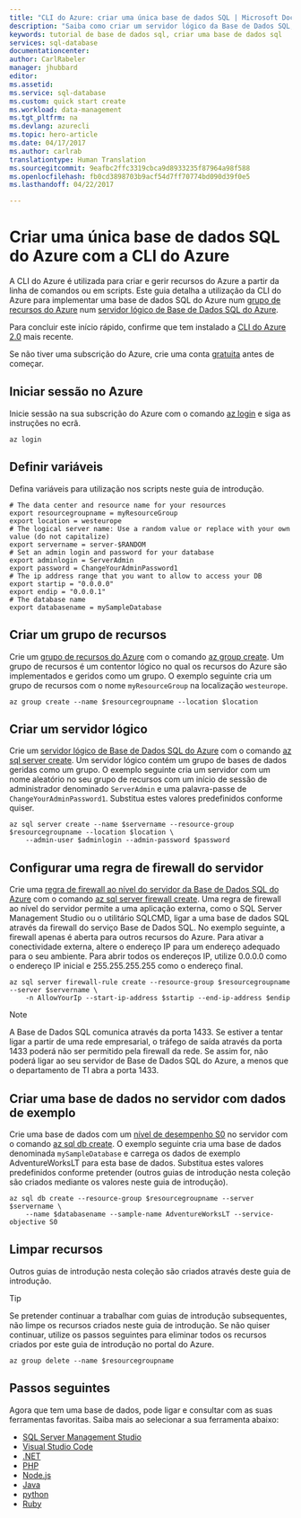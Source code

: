 ```yaml
---
title: "CLI do Azure: criar uma única base de dados SQL | Microsoft Docs"
description: "Saiba como criar um servidor lógico da Base de Dados SQL, regras de firewall ao nível do servidor e bases de dados com a CLI do Azure."
keywords: tutorial de base de dados sql, criar uma base de dados sql
services: sql-database
documentationcenter: 
author: CarlRabeler
manager: jhubbard
editor: 
ms.assetid: 
ms.service: sql-database
ms.custom: quick start create
ms.workload: data-management
ms.tgt_pltfrm: na
ms.devlang: azurecli
ms.topic: hero-article
ms.date: 04/17/2017
ms.author: carlrab
translationtype: Human Translation
ms.sourcegitcommit: 9eafbc2ffc3319cbca9d8933235f87964a98f588
ms.openlocfilehash: fb0cd3898703b9acf54d7ff70774bd090d39f0e5
ms.lasthandoff: 04/22/2017

---
```


# <a name="create-a-single-azure-sql-database-using-the-azure-cli"></a>Criar uma única base de dados SQL do Azure com a CLI do Azure

A CLI do Azure é utilizada para criar e gerir recursos do Azure a partir da linha de comandos ou em scripts. Este guia detalha a utilização da CLI do Azure para implementar uma base de dados SQL do Azure num [grupo de recursos do Azure](../azure-resource-manager/resource-group-overview.md) num [servidor lógico de Base de Dados SQL do Azure](sql-database-features.md).

Para concluir este início rápido, confirme que tem instalado a [CLI do Azure 2.0](https://docs.microsoft.com/cli/azure/install-azure-cli) mais recente. 

Se não tiver uma subscrição do Azure, crie uma conta [gratuita](https://azure.microsoft.com/free/) antes de começar.

## <a name="log-in-to-azure"></a>Iniciar sessão no Azure

Inicie sessão na sua subscrição do Azure com o comando [az login](/cli/azure/#login) e siga as instruções no ecrã.

```azurecli
az login
```

## <a name="define-variables"></a>Definir variáveis

Defina variáveis para utilização nos scripts neste guia de introdução.

```azurecli
# The data center and resource name for your resources
export resourcegroupname = myResourceGroup
export location = westeurope
# The logical server name: Use a random value or replace with your own value (do not capitalize)
export servername = server-$RANDOM
# Set an admin login and password for your database
export adminlogin = ServerAdmin
export password = ChangeYourAdminPassword1
# The ip address range that you want to allow to access your DB
export startip = "0.0.0.0"
export endip = "0.0.0.1"
# The database name
export databasename = mySampleDatabase
```

## <a name="create-a-resource-group"></a>Criar um grupo de recursos

Crie um [grupo de recursos do Azure](../azure-resource-manager/resource-group-overview.md) com o comando [az group create](/cli/azure/group#create). Um grupo de recursos é um contentor lógico no qual os recursos do Azure são implementados e geridos como um grupo. O exemplo seguinte cria um grupo de recursos com o nome `myResourceGroup` na localização `westeurope`.

```azurecli
az group create --name $resourcegroupname --location $location
```
## <a name="create-a-logical-server"></a>Criar um servidor lógico

Crie um [servidor lógico de Base de Dados SQL do Azure](sql-database-features.md) com o comando [az sql server create](/cli/azure/sql/server#create). Um servidor lógico contém um grupo de bases de dados geridas como um grupo. O exemplo seguinte cria um servidor com um nome aleatório no seu grupo de recursos com um início de sessão de administrador denominado `ServerAdmin` e uma palavra-passe de `ChangeYourAdminPassword1`. Substitua estes valores predefinidos conforme quiser.

```azurecli
az sql server create --name $servername --resource-group $resourcegroupname --location $location \
    --admin-user $adminlogin --admin-password $password
```

## <a name="configure-a-server-firewall-rule"></a>Configurar uma regra de firewall do servidor

Crie uma [regra de firewall ao nível do servidor da Base de Dados SQL do Azure](sql-database-firewall-configure.md) com o comando [az sql server firewall create](/cli/azure/sql/server/firewall-rule#create). Uma regra de firewall ao nível do servidor permite a uma aplicação externa, como o SQL Server Management Studio ou o utilitário SQLCMD, ligar a uma base de dados SQL através da firewall do serviço Base de Dados SQL. No exemplo seguinte, a firewall apenas é aberta para outros recursos do Azure. Para ativar a conectividade externa, altere o endereço IP para um endereço adequado para o seu ambiente. Para abrir todos os endereços IP, utilize 0.0.0.0 como o endereço IP inicial e 255.255.255.255 como o endereço final.  

```azurecli
az sql server firewall-rule create --resource-group $resourcegroupname --server $servername \
    -n AllowYourIp --start-ip-address $startip --end-ip-address $endip
```

> [!NOTE]
> A Base de Dados SQL comunica através da porta 1433. Se estiver a tentar ligar a partir de uma rede empresarial, o tráfego de saída através da porta 1433 poderá não ser permitido pela firewall da rede. Se assim for, não poderá ligar ao seu servidor de Base de Dados SQL do Azure, a menos que o departamento de TI abra a porta 1433.
>

## <a name="create-a-database-in-the-server-with-sample-data"></a>Criar uma base de dados no servidor com dados de exemplo

Crie uma base de dados com um [nível de desempenho S0](sql-database-service-tiers.md) no servidor com o comando [az sql db create](/cli/azure/sql/db#create). O exemplo seguinte cria uma base de dados denominada `mySampleDatabase` e carrega os dados de exemplo AdventureWorksLT para esta base de dados. Substitua estes valores predefinidos conforme pretender (outros guias de introdução nesta coleção são criados mediante os valores neste guia de introdução).

```azurecli
az sql db create --resource-group $resourcegroupname --server $servername \
    --name $databasename --sample-name AdventureWorksLT --service-objective S0
```

## <a name="clean-up-resources"></a>Limpar recursos

Outros guias de introdução nesta coleção são criados através deste guia de introdução. 

> [!TIP]
> Se pretender continuar a trabalhar com guias de introdução subsequentes, não limpe os recursos criados neste guia de introdução. Se não quiser continuar, utilize os passos seguintes para eliminar todos os recursos criados por este guia de introdução no portal do Azure.
>

```azurecli
az group delete --name $resourcegroupname
```

## <a name="next-steps"></a>Passos seguintes

Agora que tem uma base de dados, pode ligar e consultar com as suas ferramentas favoritas. Saiba mais ao selecionar a sua ferramenta abaixo:

- [SQL Server Management Studio](sql-database-connect-query-ssms.md)
- [Visual Studio Code](sql-database-connect-query-vscode.md)
- [.NET](sql-database-connect-query-dotnet.md)
- [PHP](sql-database-connect-query-php.md)
- [Node.js](sql-database-connect-query-nodejs.md)
- [Java](sql-database-connect-query-java.md)
- [python](sql-database-connect-query-python.md)
- [Ruby](sql-database-connect-query-ruby.md)



